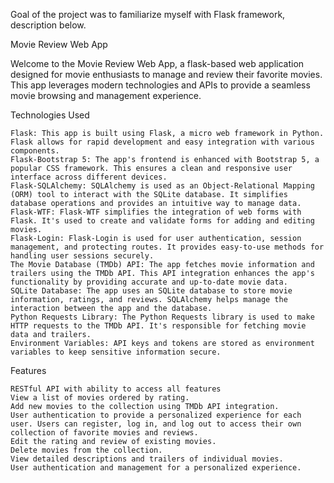 Goal of the project was to familiarize myself with Flask framework, description below.

Movie Review Web App

Welcome to the Movie Review Web App, a flask-based web application designed for movie enthusiasts to manage and review their favorite movies. This app leverages modern technologies and APIs to provide a seamless movie browsing and management experience.


Technologies Used

    Flask: This app is built using Flask, a micro web framework in Python. Flask allows for rapid development and easy integration with various components.
    Flask-Bootstrap 5: The app's frontend is enhanced with Bootstrap 5, a popular CSS framework. This ensures a clean and responsive user interface across different devices.
    Flask-SQLAlchemy: SQLAlchemy is used as an Object-Relational Mapping (ORM) tool to interact with the SQLite database. It simplifies database operations and provides an intuitive way to manage data.
    Flask-WTF: Flask-WTF simplifies the integration of web forms with Flask. It's used to create and validate forms for adding and editing movies.
    Flask-Login: Flask-Login is used for user authentication, session management, and protecting routes. It provides easy-to-use methods for handling user sessions securely.
    The Movie Database (TMDb) API: The app fetches movie information and trailers using the TMDb API. This API integration enhances the app's functionality by providing accurate and up-to-date movie data.
    SQLite Database: The app uses an SQLite database to store movie information, ratings, and reviews. SQLAlchemy helps manage the interaction between the app and the database.
    Python Requests Library: The Python Requests library is used to make HTTP requests to the TMDb API. It's responsible for fetching movie data and trailers.
    Environment Variables: API keys and tokens are stored as environment variables to keep sensitive information secure.

Features

    RESTful API with ability to access all features
    View a list of movies ordered by rating.
    Add new movies to the collection using TMDb API integration.
    User authentication to provide a personalized experience for each user. Users can register, log in, and log out to access their own collection of favorite movies and reviews.
    Edit the rating and review of existing movies.
    Delete movies from the collection.
    View detailed descriptions and trailers of individual movies.
    User authentication and management for a personalized experience.
